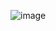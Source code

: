 ![image](https://github.com/Not-Kyle/Streets-Scripts/assets/77679412/ecd317e9-c32d-4092-8337-c887da461d55)

